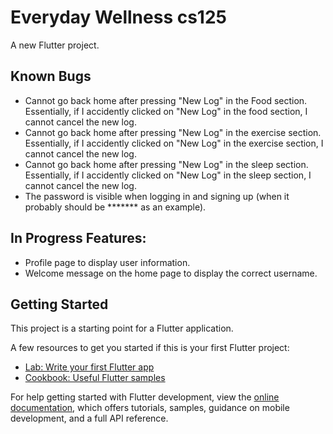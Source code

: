 # Everyday Wellness cs125

A new Flutter project.

## Known Bugs
- Cannot go back home after pressing "New Log" in the Food section. Essentially, if I accidently clicked on "New Log" in the food section, I cannot cancel the new log.
- Cannot go back home after pressing "New Log" in the exercise section. Essentially, if I accidently clicked on "New Log" in the exercise section, I cannot cancel the new log.
- Cannot go back home after pressing "New Log" in the sleep section. Essentially, if I accidently clicked on "New Log" in the sleep section, I cannot cancel the new log.
- The password is visible when logging in and signing up (when it probably should be ******* as an example).

## In Progress Features:
- Profile page to display user information.
- Welcome message on the home page to display the correct username.

## Getting Started

This project is a starting point for a Flutter application.

A few resources to get you started if this is your first Flutter project:

- [Lab: Write your first Flutter app](https://docs.flutter.dev/get-started/codelab)
- [Cookbook: Useful Flutter samples](https://docs.flutter.dev/cookbook)

For help getting started with Flutter development, view the
[online documentation](https://docs.flutter.dev/), which offers tutorials,
samples, guidance on mobile development, and a full API reference.
